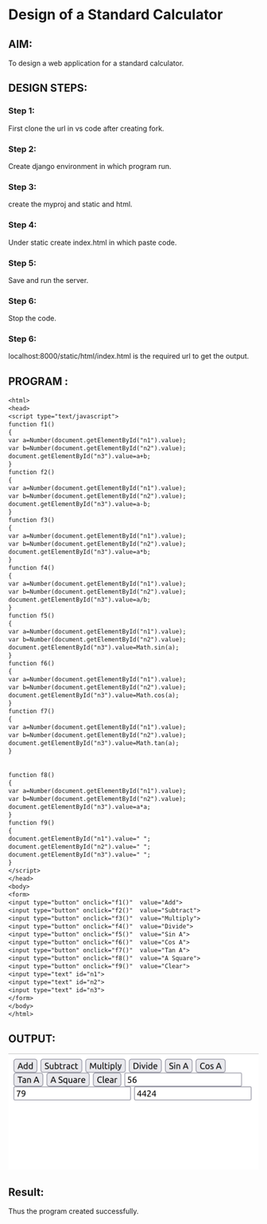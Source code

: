 # Design of a Standard Calculator

## AIM:

To design a web application for a standard calculator.

## DESIGN STEPS:

### Step 1:
First clone the url in vs code after creating fork.

### Step 2:
Create django environment in which program run.

### Step 3:
create the myproj and static and html.

### Step 4:
Under static create index.html in which paste code.

### Step 5:
Save and run the server.

### Step 6:

Stop the code.

### Step 6:

localhost:8000/static/html/index.html is the required url to get the output.

## PROGRAM :
```
<html>
<head>
<script type="text/javascript">
function f1()
{
var a=Number(document.getElementById("n1").value);
var b=Number(document.getElementById("n2").value);
document.getElementById("n3").value=a+b;
}
function f2()
{
var a=Number(document.getElementById("n1").value);
var b=Number(document.getElementById("n2").value);
document.getElementById("n3").value=a-b;
}
function f3()
{
var a=Number(document.getElementById("n1").value);
var b=Number(document.getElementById("n2").value);
document.getElementById("n3").value=a*b;
}
function f4()
{
var a=Number(document.getElementById("n1").value);
var b=Number(document.getElementById("n2").value);
document.getElementById("n3").value=a/b;
}
function f5()
{
var a=Number(document.getElementById("n1").value);
var b=Number(document.getElementById("n2").value);
document.getElementById("n3").value=Math.sin(a);
}
function f6()
{
var a=Number(document.getElementById("n1").value);
var b=Number(document.getElementById("n2").value);
document.getElementById("n3").value=Math.cos(a);
}
function f7()
{
var a=Number(document.getElementById("n1").value);
var b=Number(document.getElementById("n2").value);
document.getElementById("n3").value=Math.tan(a);
}


function f8()
{
var a=Number(document.getElementById("n1").value);
var b=Number(document.getElementById("n2").value);
document.getElementById("n3").value=a*a;
}
function f9()
{
document.getElementById("n1").value=" ";
document.getElementById("n2").value=" ";
document.getElementById("n3").value=" ";
}
</script>
</head>
<body>
<form>
<input type="button" onclick="f1()"  value="Add">
<input type="button" onclick="f2()"  value="Subtract">
<input type="button" onclick="f3()"  value="Multiply">
<input type="button" onclick="f4()"  value="Divide">
<input type="button" onclick="f5()"  value="Sin A">
<input type="button" onclick="f6()"  value="Cos A">
<input type="button" onclick="f7()"  value="Tan A">
<input type="button" onclick="f8()"  value="A Square">
<input type="button" onclick="f9()"  value="Clear">
<input type="text" id="n1">
<input type="text" id="n2">
<input type="text" id="n3">
</form>
</body>
</html>
```

## OUTPUT:
![OUTPUT](simplecalculator.png)

## Result:
Thus the program created successfully.

